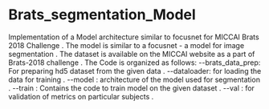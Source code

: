 # Brats_segmentation_Model
Implementation of a Model architecture similar to focusnet for MICCAI Brats 2018 Challenge . 
The model is similar to a focusnet - a model for image segmentation .
The dataset is available on the MICCAI website as a part of Brats-2018 challenge .
The Code is organized as follows:
--brats_data_prep: For preparing hd5 dataset from the given data .
--dataloader: for loading the data for training .
--model : architecture of the model used for segmentation .
--train : Contains the code to train model on the given dataset .
--val : for validation of metrics on particular subjects .
